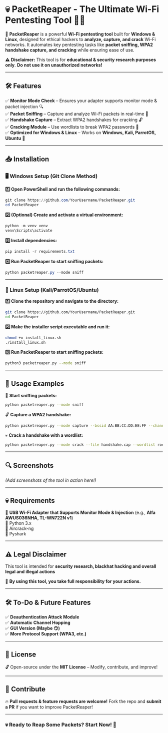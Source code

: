 # 💀 PacketReaper - The Ultimate Wi-Fi Pentesting Tool 🏴‍☠️  

🚀 **PacketReaper** is a powerful **Wi-Fi pentesting tool** built for **Windows & Linux**, designed for ethical hackers to **analyze, capture, and crack** Wi-Fi networks. It automates key pentesting tasks like **packet sniffing, WPA2 handshake capture, and cracking** while ensuring ease of use.  

⚠️ **Disclaimer:** This tool is for **educational & security research purposes only**. **Do not use it on unauthorized networks!**  

---

## **🛠 Features**  
✅ **Monitor Mode Check** – Ensures your adapter supports monitor mode & packet injection 🔍  
✅ **Packet Sniffing** – Capture and analyze Wi-Fi packets in real-time 📡  
✅ **Handshake Capture** – Extract WPA2 handshakes for cracking 🔓  
✅ **Cracking Module** – Use wordlists to break WPA2 passwords 🚀  
✅ **Optimized for Windows & Linux** – Works on **Windows, Kali, ParrotOS, Ubuntu** 🎯  

---

## **📥 Installation**  

### **🖥️ Windows Setup (Git Clone Method)**
**1️⃣ Open PowerShell and run the following commands:**  
```powershell
git clone https://github.com/YourUsername/PacketReaper.git
cd PacketReaper
```
**2️⃣ (Optional) Create and activate a virtual environment:**  
```powershell
python -m venv venv
venv\Scripts\activate
```
**3️⃣ Install dependencies:**  
```powershell
pip install -r requirements.txt
```
**4️⃣ Run PacketReaper to start sniffing packets:**  
```powershell
python packetreaper.py --mode sniff
```

---

### **🐧 Linux Setup (Kali/ParrotOS/Ubuntu)**
**1️⃣ Clone the repository and navigate to the directory:**  
```bash
git clone https://github.com/YourUsername/PacketReaper.git
cd PacketReaper
```
**2️⃣ Make the installer script executable and run it:**  
```bash
chmod +x install_linux.sh
./install_linux.sh
```
**3️⃣ Run PacketReaper to start sniffing packets:**  
```bash
python3 packetreaper.py --mode sniff
```

---

## **🚀 Usage Examples**  
📡 **Start sniffing packets:**  
```bash
python packetreaper.py --mode sniff
```
🔓 **Capture a WPA2 handshake:**  
```bash
python packetreaper.py --mode capture --bssid AA:BB:CC:DD:EE:FF --channel 6
```
💀 **Crack a handshake with a wordlist:**  
```bash
python packetreaper.py --mode crack --file handshake.cap --wordlist rockyou.txt
```

---

## **🔍 Screenshots**  
*(Add screenshots of the tool in action here!)*  

---

## **💀 Requirements**  
🔹 **USB Wi-Fi Adapter that Supports Monitor Mode & Injection** (e.g., **Alfa AWUS036NHA, TL-WN722N v1**)  
🔹 Python 3.x  
🔹 Aircrack-ng  
🔹 Pyshark  

---

## **⚠️ Legal Disclaimer**  
This tool is intended for **security research, blackhat hacking and overall legal and illegal actions**  

🛑 **By using this tool, you take full responsibility for your actions.**  

---

## **🛠️ To-Do & Future Features**  
✅ **Deauthentication Attack Module**  
✅ **Automatic Channel Hopping**  
✅ **GUI Version (Maybe 😏)**  
✅ **More Protocol Support (WPA3, etc.)**  

---

## **📜 License**  
🔓 Open-source under the **MIT License** – Modify, contribute, and improve!  

---

## **🤝 Contribute**  
🔥 **Pull requests & feature requests are welcome!** Fork the repo and **submit a PR** if you want to improve PacketReaper!  

---

### **💀 Ready to Reap Some Packets? Start Now! 🚀**  

